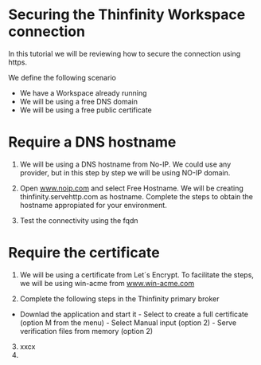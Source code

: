 # Securing the Thinfinity Workspace connection 

In this tutorial we will be reviewing how to secure the connection using https. 

We define the following scenario
- We have a Workspace already running 
- We will be using a free DNS domain
- We will be using a free public certificate

Require a DNS hostname
=

1. We will be using a DNS hostname from No-IP. We could use any provider, but in this step by step we will be using NO-IP domain.

2. Open www.noip.com and select Free Hostname. We will be creating thinfinity.servehttp.com as hostname. Complete the steps to obtain the hostname appropiated for your environment.

3. Test the connectivity using the fqdn


Require the certificate
=

1. We will be using a certificate from Let´s Encrypt. To facilitate the steps, we will be using win-acme from www.win-acme.com

2. Complete the following steps in the Thinfinity primary broker
  - Downlad the application and start it
              - Select to create a full certificate (option M from the menu)
              - Select Manual input (option 2)
              - Serve verification files from memory (option 2)



3. xxcx
4. 
